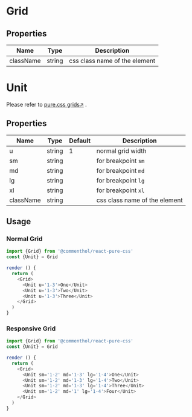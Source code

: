 # Grid

## Properties

Name      | Type     | Description
--------- | -------- | ----
className | string   | css class name of the element

# Unit

Please refer to [pure.css grids↗](https://purecss.io/grids/) .

## Properties

Name      | Type     | Default | Description
--------- | -------- | ------- | ----
u         | string   | 1       | normal grid width
sm        | string   |         | for breakpoint `sm`
md        | string   |         | for breakpoint `md`
lg        | string   |         | for breakpoint `lg`
xl        | string   |         | for breakpoint `xl`
className | string   |         | css class name of the element

## Usage

### Normal Grid

```js
import {Grid} from '@commenthol/react-pure-css'
const {Unit} = Grid

render () {
  return (
    <Grid>
      <Unit u='1-3'>One</Unit>
      <Unit u='1-3'>Two</Unit>
      <Unit u='1-3'>Three</Unit>
    </Grid>
  )
}
```

### Responsive Grid

```js
import {Grid} from '@commenthol/react-pure-css'
const {Unit} = Grid

render () {
  return (
    <Grid>
      <Unit sm='1-2' md='1-3' lg='1-4'>One</Unit>
      <Unit sm='1-2' md='1-3' lg='1-4'>Two</Unit>
      <Unit sm='1-2' md='1-3' lg='1-4'>Three</Unit>
      <Unit sm='1-2' md='1' lg='1-4'>Four</Unit>
    </Grid>
  )
}
```
